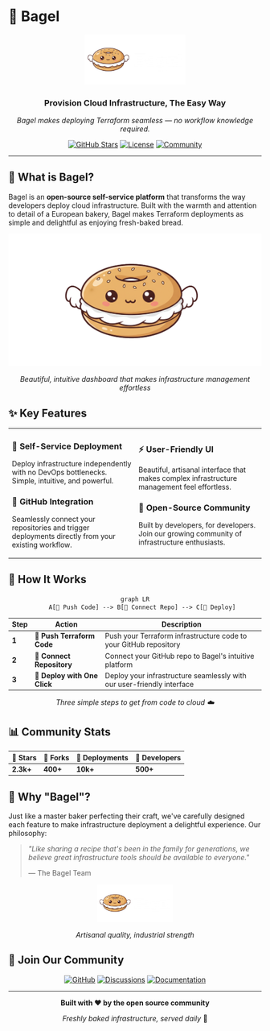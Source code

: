 # 🥯 Bagel

<div align="center">
  <img src="./Logo/Bagel-v1.0.1-DarkMode.png" alt="Bagel Logo" width="200"/>
  
  ### Provision Cloud Infrastructure, The Easy Way
  
  *Bagel makes deploying Terraform seamless — no workflow knowledge required.*
  
  [![GitHub Stars](https://img.shields.io/github/stars/bagel-org/bagel?style=for-the-badge&logo=github&color=f5cb5c)](https://github.com/bagel-org/bagel)
  [![License](https://img.shields.io/badge/license-MIT-f5cb5c?style=for-the-badge)](LICENSE)
  [![Community](https://img.shields.io/badge/join-community-cd9c20?style=for-the-badge&logo=discord)](https://discord.gg/bagel)
</div>

---

## 🌟 What is Bagel?

Bagel is an **open-source self-service platform** that transforms the way developers deploy cloud infrastructure. Built with the warmth and attention to detail of a European bakery, Bagel makes Terraform deployments as simple and delightful as enjoying fresh-baked bread.

<div align="center">
  <img src="./public/bagel-favicon.png" alt="Bagel Dashboard Preview" width="600"/>
  <p><em>Beautiful, intuitive dashboard that makes infrastructure management effortless</em></p>
</div>

## ✨ Key Features

<table>
<tr>
<td width="50%">

### 🔄 **Self-Service Deployment**
Deploy infrastructure independently with no DevOps bottlenecks. Simple, intuitive, and powerful.

### 🔗 **GitHub Integration** 
Seamlessly connect your repositories and trigger deployments directly from your existing workflow.

</td>
<td width="50%">

### ⚡ **User-Friendly UI**
Beautiful, artisanal interface that makes complex infrastructure management feel effortless.

### 👥 **Open-Source Community**
Built by developers, for developers. Join our growing community of infrastructure enthusiasts.

</td>
</tr>
</table>

## 🚀 How It Works

<div align="center">
  
```mermaid
graph LR
    A[📁 Push Code] --> B[🔗 Connect Repo] --> C[🚀 Deploy]
```

</div>

| Step | Action | Description |
|------|--------|-------------|
| **1** | 📁 **Push Terraform Code** | Push your Terraform infrastructure code to your GitHub repository |
| **2** | 🔗 **Connect Repository** | Connect your GitHub repo to Bagel's intuitive platform |  
| **3** | 🚀 **Deploy with One Click** | Deploy your infrastructure seamlessly with our user-friendly interface |

<div align="center">
  <em>Three simple steps to get from code to cloud ☁️</em>
</div>

## 📊 Community Stats

<div align="center">
  
  | 🌟 Stars | 🍴 Forks | 🚀 Deployments | 👥 Developers |
  |----------|----------|-----------------|----------------|
  | **2.3k+** | **400+** | **10k+** | **500+** |
  
</div>

## 🍞 Why "Bagel"?

Just like a master baker perfecting their craft, we've carefully designed each feature to make infrastructure deployment a delightful experience. Our philosophy:

> *"Like sharing a recipe that's been in the family for generations, we believe great infrastructure tools should be available to everyone."*
> 
> — The Bagel Team

<div align="center">
  <img src="./Logo/Bagel-v1.0.1-DarkMode.png" alt="Artisanal Quality" width="150"/>
  <p><em>Artisanal quality, industrial strength</em></p>
</div>

## 🤝 Join Our Community

<div align="center">
  
  [![GitHub](https://img.shields.io/badge/GitHub-bagel--org/bagel-f5cb5c?style=for-the-badge&logo=github)](https://github.com/bagel-org/bagel)
  [![Discussions](https://img.shields.io/badge/Discussions-Join%20Us-cd9c20?style=for-the-badge&logo=github)](https://github.com/bagel-org/bagel/discussions)
  [![Documentation](https://img.shields.io/badge/Docs-Read%20More-f2ecdd?style=for-the-badge&logo=gitbook)](https://docs.bagel.dev)
  
</div>

---

<div align="center">
  
  **Built with ❤️ by the open source community**
  
  *Freshly baked infrastructure, served daily* 🥯
  
</div>
